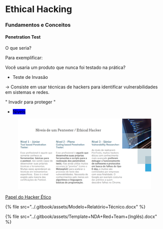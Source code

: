 # Ethical Hacking

### Fundamentos e Conceitos

#### Penetration Test

O que seria?

Para exemplificar:

Você usaria um produto que nunca foi testado na prática?

* Teste de Invasão

\-> Consiste em usar técnicas de hackers para identificar vulnerabilidades em sistemas e redes.

" Invadir para proteger "

* <mark style="background-color:blue;">Níveis</mark>

<figure><img src="../.gitbook/assets/image (1) (1) (1) (1) (1) (1) (1).png" alt=""><figcaption></figcaption></figure>

[Papel do Hacker Ético](https://files.gitbook.com/v0/b/gitbook-x-prod.appspot.com/o/spaces%2FeGebi62aLkV5LwYyzI1e%2Fuploads%2F1FIIGvBnok2PsvyLTeqt%2FProfissional%2BHacker%2B%C3%89tico.pdf?alt=media\&token=ac2681bc-ae09-4019-b1cb-6ceec2cb86d5)



{% file src="../.gitbook/assets/Modelo+Relatório+Técnico.docx" %}

{% file src="../.gitbook/assets/Template+NDA+Red+Team+(Inglês).docx" %}
